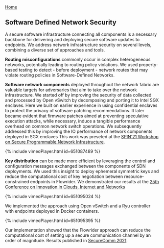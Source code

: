 [Home](index.html)

## Software Defined Network Security

A secure software infrastructure connecting all components is a necessary backbone for delivering and deploying secure software updates to endpoints.
We address network infrastructure security on several levels, combining a diverse set of approaches and tools.


**Routing misconfigurations** commonly occur in complex heterogeneous networks, potentially leading to routing policy violations.
We used property-based testing to detect - before deployment - network routes that may violate routing policies in Software-Defined Networks.

**Software network components** deployed throughout the network fabric are valuable targets for adversaries that aim to take over the network infrastructure. We started off by improving the security of data collected and processed by Open vSwitch by decomposing and porting it to Intel SGX enclaves. Here we built on earlier experience in using confidential enclaves to protect the privacy of software patching recommendations.
It later became evident that firmware patches aimed at preventing speculative execution attacks, while necessary, induce a tangible performance overhead on common network switch operations. We subsequently addressed this by improving the IO performance of network components deployed in SGX enclaves This work was preseted at the [SPIN'21 Workshop on Secure Programmable Network Infrastructure](https://portal.research.lu.se/sv/publications/faster-enclave-transitions-for-io-intensive-network-applications).

{% include vimeoPlayer.html id=651087489 %}

**Key distribution** can be made more efficient by leveraging the control and configuration messages exchanged between the components of SDN deployments. We used this insight to deploy ephemeral symmetric keys and reduce the computational cost of key negotiation between resource-constrained endpoints in Flowrider. We demonstrated our results at the [25th Conference on Innovation in Clouds, Internet and Networks](https://portal.research.lu.se/sv/publications/on-demand-key-distribution-for-cloud-networks)

{% include vimeoPlayer.html id=651095024 %}

We implemented the approach using Open vSwitch and a Ryu controller with endpoints deployed in Docker containers.

{% include vimeoPlayer.html id=651095395 %}

Our implementation showed that the Flowrider approach can reduce the computational cost of setting up a secure communication channel by an order of magnitude. Results published in [SecureComm 2021](https://portal.research.lu.se/sv/publications/flowrider-fast-on-demand-key-provisioning-for-cloud-networks).
